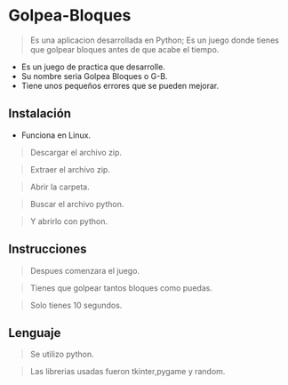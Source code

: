 # Golpea-Bloques
> Es una aplicacion desarrollada en Python; Es un juego donde tienes que golpear bloques antes de que acabe el tiempo.
- Es un juego de practica que desarrolle.
- Su nombre seria Golpea Bloques o G-B.
- Tiene unos pequeños errores que se pueden mejorar.

## Instalación

- Funciona en Linux.

>Descargar el archivo zip.

>Extraer el archivo zip.

>Abrir la carpeta.

>Buscar el archivo python.

>Y abrirlo con python.

## Instrucciones

>Despues comenzara el juego.

>Tienes que golpear tantos bloques como puedas.

>Solo tienes 10 segundos.

## Lenguaje

>Se utilizo python.

>Las librerias usadas fueron tkinter,pygame y random.